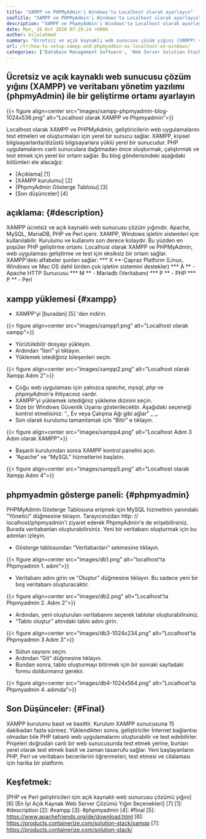 ```yaml
---
title: "XAMPP ve PHPMyAdmin'i Windows'ta Localhost olarak ayarlayın" 
seoTitle: "XAMPP ve PHPMyAdmin'i Windows'ta Localhost olarak ayarlayın" 
description: "XAMPP ve PhpmyAdmin'i Windows'ta Localhost olarak ayarlayın. Web uygulamalarını test etmek ve oluşturmak için kendi ücretsiz ve açık kaynaklı yerel test ortamınızı oluşturun." 
date: Mon, 26 Oct 2020 07:29:24 +0000
author: bilalahmed
summary: "Ücretsiz ve açık kaynaklı web sunucusu çözüm yığını (XAMPP) ve veritabanı yönetim yazılımı (phpmyAdmin) ile bir geliştirme ortamı kurun" 
url: /tr/how-to-setup-xampp-and-phpmyadmin-as-localhost-on-windows/
categories: ['Database Management Software', 'Web Server Solution Stack']
---
```


## Ücretsiz ve açık kaynaklı web sunucusu çözüm yığını (XAMPP) ve veritabanı yönetim yazılımı (phpmyAdmin) ile bir geliştirme ortamı ayarlayın

{{< figure align=center src="images/xampp-phpmyadmin-blog-1024x536.png" alt="Localhost olarak XAMPP ve Phpmyadmin">}}

Localhost olarak XAMPP ve PHPMyAdmin, geliştiricilerin web uygulamalarını test etmeleri ve oluşturmaları için yerel bir sunucu sağlar. XAMPP, kişisel bilgisayarlarda/dizüstü bilgisayarlara yüklü yerel bir sunucudur. PHP uygulamalarını canlı sunuculara dağıtmadan önce oluşturmak, çalıştırmak ve test etmek için yerel bir ortam sağlar.
Bu blog gönderisindeki aşağıdaki bölümleri ele alacağız:
  * [Açıklama] [1]
  * [XAMPP kurulumu] [2]
  * [PhpmyAdmin Gösterge Tablosu] [3]
  * [Son düşünceler] [4]

## açıklama: {#description}
XAMPP ücretsiz ve açık kaynaklı web sunucusu çözüm yığınıdır. Apache, MySQL, MariaDB, PHP ve Perl içerir. XAMPP, Windows işletim sistemleri için kullanılabilir. Kurulumu ve kullanımı son derece kolaydır. Bu yüzden en popüler PHP geliştirme ortamı. Localhost olarak XAMPP ve PHPMyAdmin, web uygulaması geliştirme ve test için eksiksiz bir ortam sağlar.
XAMPP'deki alfabeler şunları sağlar:
  *** X **-Çapraz Platform (Linux, Windows ve Mac OS dahil birden çok işletim sistemini destekler)
  *** A ** - Apache HTTP Sunucusu
  *** M ** - Mariadb (Veritabanı)
  *** P ** - PHP
  *** P ** - Perl

## xampp yüklemesi {#xampp}
  * XAMPP'yi [buradan] [5] 'den indirin.

{{< figure align=center src="images/xampp1.png" alt="Localhost olarak xampp">}}

  * Yürütülebilir dosyayı yükleyin.
  * Ardından “İleri” yi tıklayın.
  * Yüklemek istediğiniz bileşenleri seçin.

{{< figure align=center src="images/xampp2.png" alt="Localhost olarak Xampp Adım 2">}}

  * Çoğu web uygulaması için yalnızca _apache_, _mysql_, _php_ ve _phpmyAdmin_'e ihtiyacınız vardır.
  * XAMPP'yi yüklemek istediğiniz yükleme dizinini seçin.
  * Size bir Windows Güvenlik Uyarısı gösterilecektir. Aşağıdaki seçeneği kontrol etmelisiniz: “_ Ev veya Çalışma Ağı gibi ağlar” _ _.
  * Son olarak kurulumu tamamlamak için “Bitir” e tıklayın.

{{< figure align=center src="images/xampp4.png" alt="Localhost Adım 3 Adım olarak XAMPP">}}

  * Başarılı kurulumdan sonra XAMPP kontrol panelini açın.
  * “Apache” ve “MySQL” hizmetlerini başlatın.

{{< figure align=center src="images/xampp5.png" alt="Localhost olarak Xampp Adım 4">}}


## phpmyadmin gösterge paneli: {#phpmyadmin}
PHPMyAdmin Gösterge Tablosuna erişmek için MySQL hizmetinin yanındaki “Yönetici” düğmesine tıklayın. Tarayıcınızdan http: // localhost/phpmyadmin'i ziyaret ederek PhpmyAdmin'e de erişebilirsiniz. Burada veritabanları oluşturabilirsiniz. Yeni bir veritabanı oluşturmak için bu adımları izleyin.
  * Gösterge tablosundan “Veritabanları” sekmesine tıklayın.

{{< figure align=center src="images/db1.png" alt="localhost'ta Phpmyadmin 1. adım">}}

  * Veritabanı adını girin ve “Oluştur” düğmesine tıklayın. Bu sadece yeni bir boş veritabanı oluşturacaktır.

{{< figure align=center src="images/db2.png" alt="Localhost'ta Phpmyadmin 2. Adım 2">}}

  * Ardından, yeni oluşturulan veritabanını seçerek tablolar oluşturabilirsiniz.
  * “Tablo oluştur” altındaki tablo adını girin.

{{< figure align=center src="images/db3-1024x234.png" alt="Localhost'ta Phpmyadmin 3 Adım 3">}}

  * Sütun sayısını seçin.
  * Ardından “Git” düğmesine tıklayın.
  * Bundan sonra, tablo oluşturmayı bitirmek için bir sonraki sayfadaki formu doldurmanız gerekir.

{{< figure align=center src="images/db4-1024x564.png" alt="Localhost'ta Phpmyadmin 4. adımda">}}


## Son Düşünceler: {#Final}
XAMPP kurulumu basit ve basittir. Kurulum XAMPP sunucusuna 15 dakikadan fazla sürmez. Yüklendikten sonra, geliştiriciler İnternet bağlantısı olmadan bile PHP tabanlı web uygulamalarını oluşturabilir ve test edebilirler. Projeleri doğrudan canlı bir web sunucusunda test etmek yerine, bunları yerel olarak test etmek basit ve zaman tasarrufu sağlar. Yeni başlayanların PHP, Perl ve veritabanı becerilerini öğrenmeleri, test etmesi ve cilalaması için harika bir platform.

## Keşfetmek:
[PHP ve Perl geliştiricileri için açık kaynaklı web sunucusu çözümü yığını] [6]
[En İyi Açık Kaynak Web Server Çözümü Yığın Seçenekleri] [7]
[1]: #description
[2]: #xampp
[3]: #phpmyadmin
[4]: #final
[5]: https://www.apachefriends.org/de/download.html
[6]: https://products.containerize.com/solution-stack/xampp
[7]: https://products.containerize.com/solution-stack/
